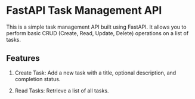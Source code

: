 # FastAPI Task Management API

This is a simple task management API built using FastAPI. It allows you to perform basic CRUD (Create, Read, Update, Delete) operations on a list of tasks.


## Features

   1. Create Task: Add a new task with a title, optional description, and completion status.
   
   2. Read Tasks: Retrieve a list of all tasks.
   
   
